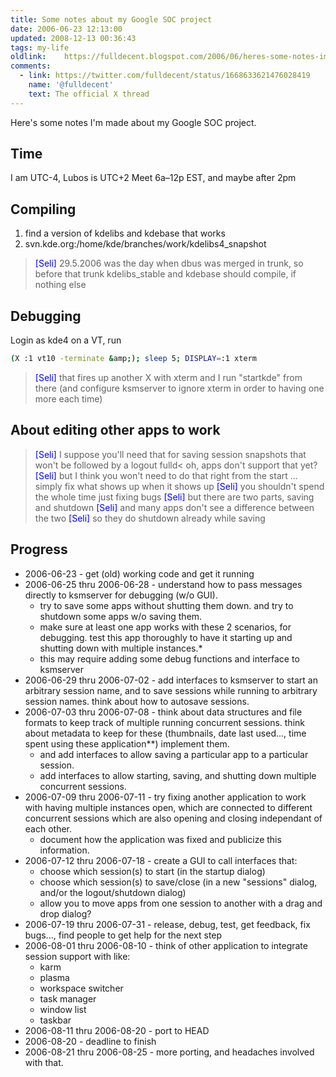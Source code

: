 ```yaml
---
title: Some notes about my Google SOC project
date: 2006-06-23 12:13:00
updated: 2008-12-13 00:36:43
tags: my-life	
oldlink:	https://fulldecent.blogspot.com/2006/06/heres-some-notes-im-made-about-my.html
comments:
  - link: https://twitter.com/fulldecent/status/1668633621476028419
    name: '@fulldecent'
    text: The official X thread
---
```


Here&apos;s some notes I&apos;m made about my Google SOC project.

## Time

I am UTC-4, Lubos is UTC+2
Meet 6a–12p EST, and maybe after 2pm

## Compiling

1. find a version of kdelibs and kdebase that works
2. svn.kde.org:/home/kde/branches/work/kdelibs4_snapshot

> <span style="color:blue">[Seli]</span> 29.5.2006 was the day when dbus was merged in trunk, so before that trunk kdelibs_stable and kdebase should compile, if nothing else

## Debugging

Login as kde4 on a VT, run

```sh
(X :1 vt10 -terminate &amp;); sleep 5; DISPLAY=:1 xterm
```

> <span style="color:blue">[Seli]</span> that fires up another X with xterm and I run &quot;startkde&quot; from there (and configure ksmserver to ignore xterm in order to having one more each time)

## About editing other apps to work

> <span style="color:blue">[Seli]</span> I suppose you&apos;ll need that for saving session snapshots that won&apos;t be followed by a logout fulld&lt; oh, apps don&apos;t support that yet?
> <span style="color:blue">[Seli]</span> but I think you won&apos;t need to do that right from the start ... simply fix what shows up when it shows up
> <span style="color:blue">[Seli]</span> you shouldn&apos;t spend the whole time just fixing bugs
> <span style="color:blue">[Seli]</span> but there are two parts, saving and shutdown
> <span style="color:blue">[Seli]</span> and many apps don&apos;t see a difference between the two
> <span style="color:blue">[Seli]</span> so they do shutdown already while saving

## Progress

* 2006-06-23 - get (old) working code and get it running
* 2006-06-25 thru 2006-06-28 - understand how to pass messages directly to ksmserver for debugging (w/o GUI).
  * try to save some apps without shutting them down. and try to shutdown some apps w/o saving them.
  * make sure at least one app works with these 2 scenarios, for debugging.
    test this app thoroughly to have it starting up and shutting down with multiple instances.*
  * this may require adding some debug functions and interface to ksmserver
* 2006-06-29 thru 2006-07-02 - add interfaces to ksmserver to start an arbitrary session name, and to save sessions while running to arbitrary session names.
  think about how to autosave sessions.
* 2006-07-03 thru 2006-07-08 - think about data structures and file formats to keep track of multiple running concurrent sessions. think about metadata to keep for these (thumbnails, date last used..., time spent using these application**)
  implement them.
  * and add interfaces to allow saving a particular app to a particular session.
  * add interfaces to allow starting, saving, and shutting down multiple concurrent sessions.
* 2006-07-09 thru 2006-07-11 - try fixing another application to work with having multiple instances open, which are connected to different concurrent sessions which are also opening and closing independant of each other.
  * document how the application was fixed and publicize this information.
* 2006-07-12 thru 2006-07-18 - create a GUI to call interfaces that:
  * choose which session(s) to start (in the startup dialog)
  * choose which session(s) to save/close (in a new &quot;sessions&quot; dialog, and/or the logout/shutdown dialog)
  * allow you to move apps from one session to another with a drag and drop dialog?
* 2006-07-19 thru 2006-07-31 - release, debug, test, get feedback, fix bugs..., find people to get help for the next step
* 2006-08-01 thru 2006-08-10 - think of other application to integrate session support with like:
  * karm
  * plasma
  * workspace switcher
  * task manager
  * window list
  * taskbar
* 2006-08-11 thru 2006-08-20 - port to HEAD
* 2006-08-20 - deadline to finish
* 2006-08-21 thru 2006-08-25 - more porting, and headaches involved with that.